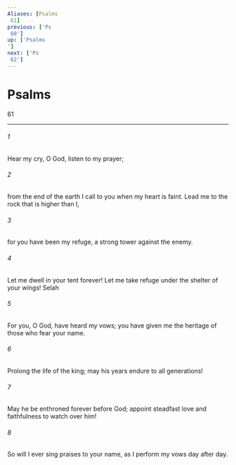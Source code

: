 ```yaml
---
Aliases: [Psalms 61]
previous: ['Ps 60']
up: ['Psalms']
next: ['Ps 62']
---
```

# Psalms 61

***
 

###### 1 
Hear my cry, O God,  listen to my prayer;   

###### 2 
from the end of the earth I call to you  when my heart is faint.  Lead me to the rock  that is higher than I,   

###### 3 
for you have been my refuge,  a strong tower against the enemy.  

###### 4 
Let me dwell in your tent forever!  Let me take refuge under the shelter of your wings! Selah   

###### 5 
For you, O God, have heard my vows;  you have given me the heritage of those who fear your name.  

###### 6 
Prolong the life of the king;  may his years endure to all generations!   

###### 7 
May he be enthroned forever before God;  appoint steadfast love and faithfulness to watch over him!  

###### 8 
So will I ever sing praises to your name,  as I perform my vows day after day.

